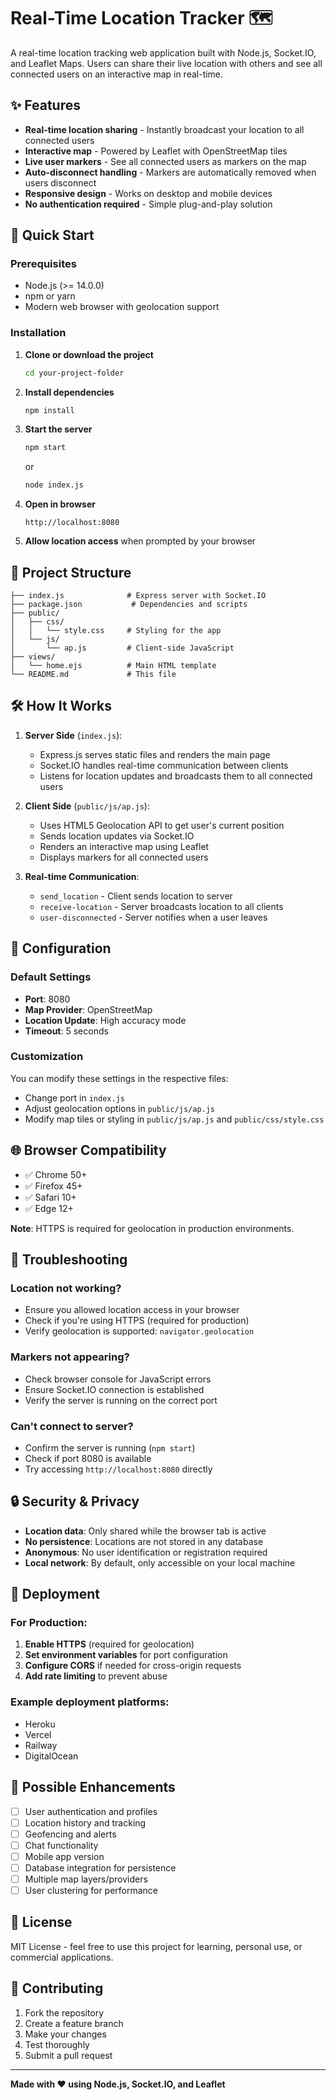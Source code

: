 # Real-Time Location Tracker 🗺️

A real-time location tracking web application built with Node.js, Socket.IO, and Leaflet Maps. Users can share their live location with others and see all connected users on an interactive map in real-time.

## ✨ Features

- **Real-time location sharing** - Instantly broadcast your location to all connected users
- **Interactive map** - Powered by Leaflet with OpenStreetMap tiles
- **Live user markers** - See all connected users as markers on the map
- **Auto-disconnect handling** - Markers are automatically removed when users disconnect
- **Responsive design** - Works on desktop and mobile devices
- **No authentication required** - Simple plug-and-play solution

## 🚀 Quick Start

### Prerequisites
- Node.js (>= 14.0.0)
- npm or yarn
- Modern web browser with geolocation support

### Installation

1. **Clone or download the project**
   ```bash
   cd your-project-folder
   ```

2. **Install dependencies**
   ```bash
   npm install
   ```

3. **Start the server**
   ```bash
   npm start
   ```
   or
   ```bash
   node index.js
   ```

4. **Open in browser**
   ```
   http://localhost:8080
   ```

5. **Allow location access** when prompted by your browser

## 📁 Project Structure

```
├── index.js              # Express server with Socket.IO
├── package.json           # Dependencies and scripts
├── public/
│   ├── css/
│   │   └── style.css     # Styling for the app
│   └── js/
│       └── ap.js         # Client-side JavaScript
├── views/
│   └── home.ejs          # Main HTML template
└── README.md             # This file
```

## 🛠️ How It Works

1. **Server Side** (`index.js`):
   - Express.js serves static files and renders the main page
   - Socket.IO handles real-time communication between clients
   - Listens for location updates and broadcasts them to all connected users

2. **Client Side** (`public/js/ap.js`):
   - Uses HTML5 Geolocation API to get user's current position
   - Sends location updates via Socket.IO
   - Renders an interactive map using Leaflet
   - Displays markers for all connected users

3. **Real-time Communication**:
   - `send_location` - Client sends location to server
   - `receive-location` - Server broadcasts location to all clients
   - `user-disconnected` - Server notifies when a user leaves

## 🔧 Configuration

### Default Settings
- **Port**: 8080
- **Map Provider**: OpenStreetMap
- **Location Update**: High accuracy mode
- **Timeout**: 5 seconds

### Customization
You can modify these settings in the respective files:
- Change port in `index.js`
- Adjust geolocation options in `public/js/ap.js`
- Modify map tiles or styling in `public/js/ap.js` and `public/css/style.css`

## 🌐 Browser Compatibility

- ✅ Chrome 50+
- ✅ Firefox 45+
- ✅ Safari 10+
- ✅ Edge 12+

**Note**: HTTPS is required for geolocation in production environments.

## 🚨 Troubleshooting

### Location not working?
- Ensure you allowed location access in your browser
- Check if you're using HTTPS (required for production)
- Verify geolocation is supported: `navigator.geolocation`

### Markers not appearing?
- Check browser console for JavaScript errors
- Ensure Socket.IO connection is established
- Verify the server is running on the correct port

### Can't connect to server?
- Confirm the server is running (`npm start`)
- Check if port 8080 is available
- Try accessing `http://localhost:8080` directly

## 🔒 Security & Privacy

- **Location data**: Only shared while the browser tab is active
- **No persistence**: Locations are not stored in any database
- **Anonymous**: No user identification or registration required
- **Local network**: By default, only accessible on your local machine

## 🚀 Deployment

### For Production:
1. **Enable HTTPS** (required for geolocation)
2. **Set environment variables** for port configuration
3. **Configure CORS** if needed for cross-origin requests
4. **Add rate limiting** to prevent abuse

### Example deployment platforms:
- Heroku
- Vercel
- Railway
- DigitalOcean

## 🔮 Possible Enhancements

- [ ] User authentication and profiles
- [ ] Location history and tracking
- [ ] Geofencing and alerts
- [ ] Chat functionality
- [ ] Mobile app version
- [ ] Database integration for persistence
- [ ] Multiple map layers/providers
- [ ] User clustering for performance

## 📄 License

MIT License - feel free to use this project for learning, personal use, or commercial applications.

## 🤝 Contributing

1. Fork the repository
2. Create a feature branch
3. Make your changes
4. Test thoroughly
5. Submit a pull request

---

**Made with ❤️ using Node.js, Socket.IO, and Leaflet**